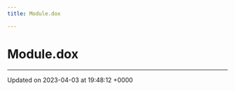 ```yaml
---
title: Module.dox

---
```


# Module.dox








-------------------------------

Updated on 2023-04-03 at 19:48:12 +0000
